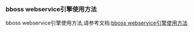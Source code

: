 ### bboss webservice引擎使用方法

bboss webservice引擎使用方法,请参考文档:[bboss webservice引擎使用方法](http://bbossgroups.group.iteye.com/group/wiki/3091-webservice-bboss-aop)